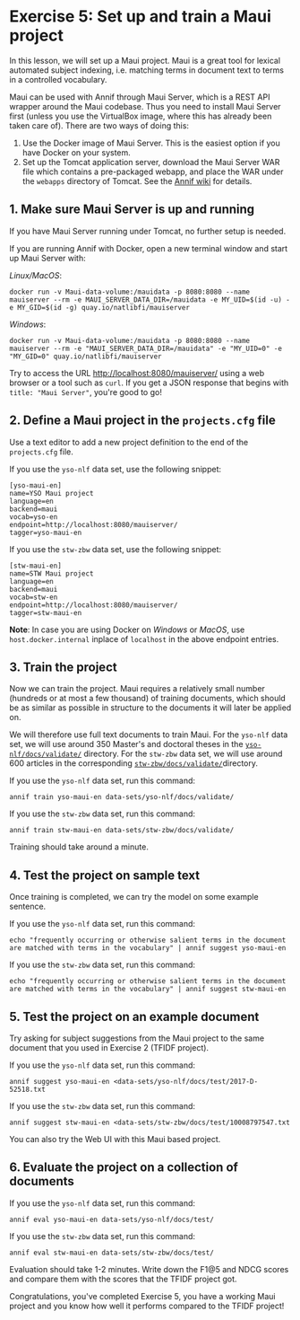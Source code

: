 # Exercise 5: Set up and train a Maui project

In this lesson, we will set up a Maui project. Maui is a great tool for
lexical automated subject indexing, i.e. matching terms in document text to
terms in a controlled vocabulary.

Maui can be used with Annif through Maui Server, which is a REST API wrapper
around the Maui codebase. Thus you need to install Maui Server first (unless
you use the VirtualBox image, where this has already been taken care of).
There are two ways of doing this:

1. Use the Docker image of Maui Server. This is the easiest option if you
have Docker on your system.
2. Set up the Tomcat application server, download the Maui Server WAR file
which contains a pre-packaged webapp, and place the WAR under the `webapps`
directory of Tomcat. See the [Annif
wiki](https://github.com/NatLibFi/Annif/wiki/Backend%3A-Maui) for details.

## 1. Make sure Maui Server is up and running

If you have Maui Server running under Tomcat, no further setup is needed.

If you are running Annif with Docker, open a new terminal window and start up Maui Server with:

_Linux/MacOS_:

    docker run -v Maui-data-volume:/mauidata -p 8080:8080 --name mauiserver --rm -e MAUI_SERVER_DATA_DIR=/mauidata -e MY_UID=$(id -u) -e MY_GID=$(id -g) quay.io/natlibfi/mauiserver

_Windows_:

    docker run -v Maui-data-volume:/mauidata -p 8080:8080 --name mauiserver --rm -e "MAUI_SERVER_DATA_DIR=/mauidata" -e "MY_UID=0" -e "MY_GID=0" quay.io/natlibfi/mauiserver

Try to access the URL [http://localhost:8080/mauiserver/](http://localhost:8080/mauiserver/) using
a web browser or a tool such as `curl`. If you get a JSON response that
begins with `title: "Maui Server"`, you're good to go!

## 2. Define a Maui project in the `projects.cfg` file

Use a text editor to add a new project definition to the end of the
`projects.cfg` file.

If you use the `yso-nlf` data set, use the following snippet:

    [yso-maui-en]
    name=YSO Maui project
    language=en
    backend=maui
    vocab=yso-en
    endpoint=http://localhost:8080/mauiserver/
    tagger=yso-maui-en

If you use the `stw-zbw` data set, use the following snippet:

    [stw-maui-en]
    name=STW Maui project
    language=en
    backend=maui
    vocab=stw-en
    endpoint=http://localhost:8080/mauiserver/
    tagger=stw-maui-en

**Note**: In case you are using Docker on _Windows_ or _MacOS_, use `host.docker.internal` inplace of `localhost` in the above endpoint entries.

## 3. Train the project

Now we can train the project. Maui requires a relatively small number
(hundreds or at most a few thousand) of training documents, which should be
as similar as possible in structure to the documents it will later be
applied on.

We will therefore use full text documents to train Maui. For the
`yso-nlf` data set, we will use around 350 Master's and doctoral
theses in the
[`yso-nlf/docs/validate/`](../data-sets/yso-nlf/docs/validate)
directory. For the `stw-zbw` data set, we will use around 600 articles
in the corresponding
[`stw-zbw/docs/validate/`](../data-sets/stw-zbw/docs/validate)directory.

If you use the `yso-nlf` data set, run this command:

    annif train yso-maui-en data-sets/yso-nlf/docs/validate/

If you use the `stw-zbw` data set, run this command:

    annif train stw-maui-en data-sets/stw-zbw/docs/validate/

Training should take around a minute.

## 4. Test the project on sample text

Once training is completed, we can try the model on some example sentence.

If you use the `yso-nlf` data set, run this command:

    echo "frequently occurring or otherwise salient terms in the document are matched with terms in the vocabulary" | annif suggest yso-maui-en

If you use the `stw-zbw` data set, run this command:

    echo "frequently occurring or otherwise salient terms in the document are matched with terms in the vocabulary" | annif suggest stw-maui-en

## 5. Test the project on an example document

Try asking for subject suggestions from the Maui project to the same
document that you used in Exercise 2 (TFIDF project).

If you use the `yso-nlf` data set, run this command:

    annif suggest yso-maui-en <data-sets/yso-nlf/docs/test/2017-D-52518.txt

If you use the `stw-zbw` data set, run this command:

    annif suggest stw-maui-en <data-sets/stw-zbw/docs/test/10008797547.txt

You can also try the Web UI with this Maui based project.

## 6. Evaluate the project on a collection of documents

If you use the `yso-nlf` data set, run this command:

    annif eval yso-maui-en data-sets/yso-nlf/docs/test/

If you use the `stw-zbw` data set, run this command:

    annif eval stw-maui-en data-sets/stw-zbw/docs/test/

Evaluation should take 1-2 minutes. Write down the F1@5 and NDCG scores and
compare them with the scores that the TFIDF project got.

Congratulations, you've completed Exercise 5, you have a working Maui project
and you know how well it performs compared to the TFIDF project!
